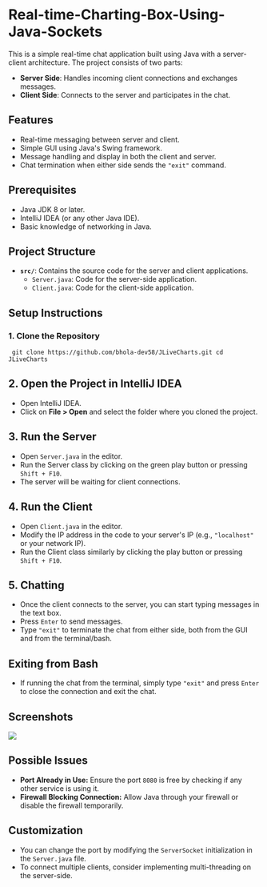 # Real-time-Charting-Box-Using-Java-Sockets


This is a simple real-time chat application built using Java with a server-client architecture. The project consists of two parts:

- **Server Side**: Handles incoming client connections and exchanges messages.
- **Client Side**: Connects to the server and participates in the chat.

## Features
- Real-time messaging between server and client.
- Simple GUI using Java's Swing framework.
- Message handling and display in both the client and server.
- Chat termination when either side sends the `"exit"` command.

## Prerequisites
- Java JDK 8 or later.
- IntelliJ IDEA (or any other Java IDE).
- Basic knowledge of networking in Java.

## Project Structure
- **`src/`**: Contains the source code for the server and client applications.
  - `Server.java`: Code for the server-side application.
  - `Client.java`: Code for the client-side application.

## Setup Instructions

### 1. Clone the Repository
`
git clone https://github.com/bhola-dev58/JLiveCharts.git
cd JLiveCharts`





 <h2>2. Open the Project in IntelliJ IDEA</h2>
    <ul>
        <li>Open IntelliJ IDEA.</li>
        <li>Click on <strong>File &gt; Open</strong> and select the folder where you cloned the project.</li>
    </ul>

   <h2>3. Run the Server</h2>
    <ul>
        <li>Open <code>Server.java</code> in the editor.</li>
        <li>Run the Server class by clicking on the green play button or pressing <code>Shift + F10</code>.</li>
        <li>The server will be waiting for client connections.</li>
    </ul>

   <h2>4. Run the Client</h2>
    <ul>
        <li>Open <code>Client.java</code> in the editor.</li>
        <li>Modify the IP address in the code to your server's IP (e.g., <code>"localhost"</code> or your network IP).</li>
        <li>Run the Client class similarly by clicking the play button or pressing <code>Shift + F10</code>.</li>
    </ul>

  <h2>5. Chatting</h2>
    <ul>
        <li>Once the client connects to the server, you can start typing messages in the text box.</li>
        <li>Press <code>Enter</code> to send messages.</li>
        <li>Type <code>"exit"</code> to terminate the chat from either side, both from the GUI and from the terminal/bash.</li>
    </ul>

   <h2>Exiting from Bash</h2>
    <ul>
        <li>If running the chat from the terminal, simply type <code>"exit"</code> and press <code>Enter</code> to close the connection and exit the chat.</li>
    </ul>

   <h2>Screenshots</h2>
   <img align="" src="https://github.com/bhola-dev58/Real-time-Charting-Box-Using-Java-Sockets/blob/main/src/pn.jpg">
 

  <h2>Possible Issues</h2>
    <ul>
        <li><strong>Port Already in Use:</strong> Ensure the port <code>8080</code> is free by checking if any other service is using it.</li>
        <li><strong>Firewall Blocking Connection:</strong> Allow Java through your firewall or disable the firewall temporarily.</li>
    </ul>

   <h2>Customization</h2>
    <ul>
        <li>You can change the port by modifying the <code>ServerSocket</code> initialization in the <code>Server.java</code> file.</li>
        <li>To connect multiple clients, consider implementing multi-threading on the server-side.</li>
    </ul>

